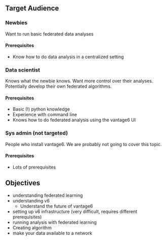 ## Target Audience
### Newbies
Want to run basic federated data analyses
#### Prerequisites
- Know how to do data analysis in a centralized setting

### Data scientist
Knows what the newbie knows. Want more control over their analyses. Potentially develop their own
federated algorithms.

#### Prerequisites
- Basic (!) python knowledge
- Experience with command line
- Knows how to do federated analysis using the vantage6 UI

### Sys admin (not targeted)
People who install vantage6. We are probably not going to cover this topic.

#### Prerequisites
- Lots of prerequisites

## Objectives
- understanding federated learning
- understanding v6
  - Understand the future of vantage6
- setting up v6 infrastructure (very difficult, requires different prerequisites)
- running analysis with federated learning
- Creating algorithm
- make your data available to a network

